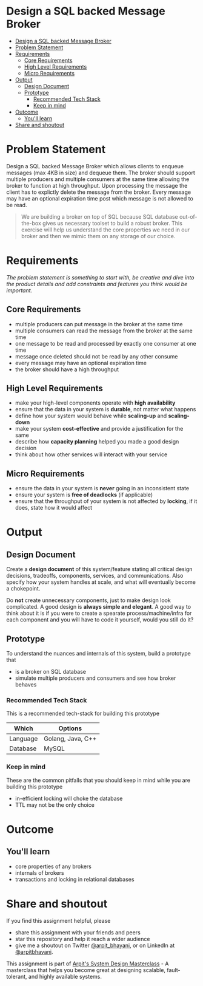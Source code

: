 Design a SQL backed Message Broker
===

<!--ts-->
* [Design a SQL backed Message Broker](#design-a-sql-backed-message-broker)
* [Problem Statement](#problem-statement)
* [Requirements](#requirements)
   * [Core Requirements](#core-requirements)
   * [High Level Requirements](#high-level-requirements)
   * [Micro Requirements](#micro-requirements)
* [Output](#output)
   * [Design Document](#design-document)
   * [Prototype](#prototype)
      * [Recommended Tech Stack](#recommended-tech-stack)
      * [Keep in mind](#keep-in-mind)
* [Outcome](#outcome)
   * [You'll learn](#youll-learn)
* [Share and shoutout](#share-and-shoutout)
<!--te-->

# Problem Statement

Design a SQL backed Message Broker which allows clients to enqueue messages (max 4KB in size) and dequeue them. The broker should support multiple producers and multiple consumers at the same time allowing the broker to function at high throughput. Upon processing the message the client has to explictly delete the message from the broker. Every message may have an optional expiration time post which message is not allowed to be read.

> We are building a broker on top of SQL because SQL database out-of-the-box gives us necessary toolset to build a robust broker. This exercise will help us understand the core properties we need in our broker and then we mimic them on any storage of our choice.

# Requirements

<!--rs-->
*The problem statement is something to start with, be creative and dive into the product details and add constraints and features you think would be important.*
<!--re-->

## Core Requirements

 - multiple producers can put message in the broker at the same time
 - multiple consumers can read the message from the broker at the same time
 - one message to be read and processed by exactly one consumer at one time
 - message once deleted should not be read by any other consume
 - every message may have an optional expiration time
 - the broker should have a high throughput

##  High Level Requirements
<!--hs-->
- make your high-level components operate with **high availability**
 - ensure that the data in your system is **durable**, not matter what happens
 - define how your system would behave while **scaling-up** and **scaling-down**
 - make your system **cost-effective** and provide a justification for the same
 - describe how **capacity planning** helped you made a good design decision 
 - think about how other services will interact with your service
<!--he-->

##  Micro Requirements
<!--ms-->
- ensure the data in your system is **never** going in an inconsistent state
 - ensure your system is **free of deadlocks** (if applicable)
 - ensure that the throughput of your system is not affected by **locking**, if it does, state how it would affect
<!--me-->

# Output

## Design Document
<!--ds-->
Create a **design document** of this system/feature stating all critical design decisions, tradeoffs, components, services, and communications. Also specify how your system handles at scale, and what will eventually become a chokepoint.

Do **not** create unnecessary components, just to make design look complicated. A good design is **always simple and elegant**. A good way to think about it is if you were to create a spearate process/machine/infra for each component and you will have to code it yourself, would you still do it?
<!--de-->

## Prototype

To understand the nuances and internals of this system, build a prototype that

- is a broker on SQL database
- simulate multiple producers and consumers and see how broker behaves

###  Recommended Tech Stack

This is a recommended tech-stack for building this prototype

|Which|Options|
|-----|-----|
|Language|Golang, Java, C++|
|Database|MySQL|

###  Keep in mind

These are the common pitfalls that you should keep in mind while you are building this prototype

- in-efficient locking will choke the database
- TTL may not be the only choice

# Outcome

##  You'll learn

- core properties of any brokers
- internals of brokers
- transactions and locking in relational databases

<!--fs-->
#  Share and shoutout

If you find this assignment helpful, please
 - share this assignment with your friends and peers
 - star this repository and help it reach a wider audience
 - give me a shoutout on Twitter [@arpit_bhayani](https://twitter.com/@arpit_bhayani), or on LinkedIn at [@arpitbhayani](https://www.linkedin.com/in/arpitbhayani/).

This assignment is part of [Arpit's System Design Masterclass](https://arpitbhayani.me/masterclass) - A masterclass that helps you become great at designing scalable, fault-tolerant, and highly available systems.
<!--fe-->